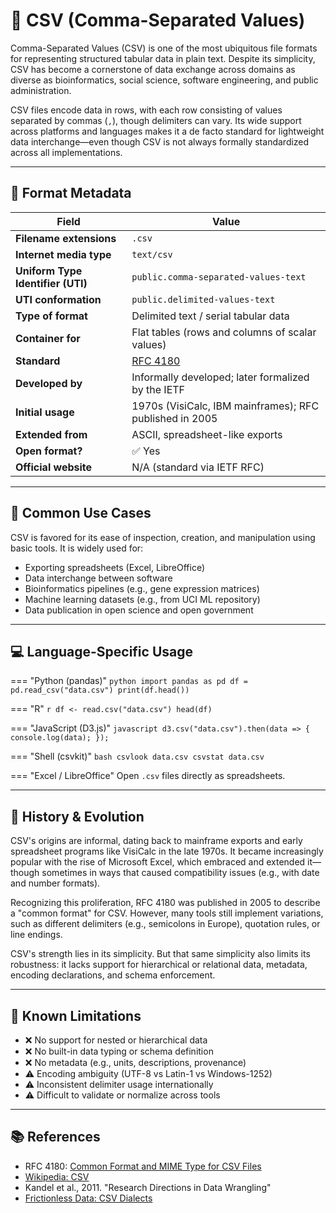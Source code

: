 # 🧾 CSV (Comma-Separated Values)

Comma-Separated Values (CSV) is one of the most ubiquitous file formats for representing structured tabular data in plain text. Despite its simplicity, CSV has become a cornerstone of data exchange across domains as diverse as bioinformatics, social science, software engineering, and public administration.

CSV files encode data in rows, with each row consisting of values separated by commas (`,`), though delimiters can vary. Its wide support across platforms and languages makes it a de facto standard for lightweight data interchange—even though CSV is not always formally standardized across all implementations.

---

## 📄 Format Metadata

| Field | Value |
|------|-------|
| **Filename extensions** | `.csv` |
| **Internet media type** | `text/csv` |
| **Uniform Type Identifier (UTI)** | `public.comma-separated-values-text` |
| **UTI conformation** | `public.delimited-values-text` |
| **Type of format** | Delimited text / serial tabular data |
| **Container for** | Flat tables (rows and columns of scalar values) |
| **Standard** | [RFC 4180](https://datatracker.ietf.org/doc/html/rfc4180) |
| **Developed by** | Informally developed; later formalized by the IETF |
| **Initial usage** | 1970s (VisiCalc, IBM mainframes); RFC published in 2005 |
| **Extended from** | ASCII, spreadsheet-like exports |
| **Open format?** | ✅ Yes |
| **Official website** | N/A (standard via IETF RFC) |

---

## 🧬 Common Use Cases

CSV is favored for its ease of inspection, creation, and manipulation using basic tools. It is widely used for:

- Exporting spreadsheets (Excel, LibreOffice)
- Data interchange between software
- Bioinformatics pipelines (e.g., gene expression matrices)
- Machine learning datasets (e.g., from UCI ML repository)
- Data publication in open science and open government

---

## 💻 Language-Specific Usage

=== "Python (pandas)"
    ```python
    import pandas as pd
    df = pd.read_csv("data.csv")
    print(df.head())
    ```

=== "R"
    ```r
    df <- read.csv("data.csv")
    head(df)
    ```

=== "JavaScript (D3.js)"
    ```javascript
    d3.csv("data.csv").then(data => {
      console.log(data);
    });
    ```

=== "Shell (csvkit)"
    ```bash
    csvlook data.csv
    csvstat data.csv
    ```

=== "Excel / LibreOffice"
    Open `.csv` files directly as spreadsheets.

---

## 🧭 History & Evolution

CSV's origins are informal, dating back to mainframe exports and early spreadsheet programs like VisiCalc in the late 1970s. It became increasingly popular with the rise of Microsoft Excel, which embraced and extended it—though sometimes in ways that caused compatibility issues (e.g., with date and number formats).

Recognizing this proliferation, RFC 4180 was published in 2005 to describe a "common format" for CSV. However, many tools still implement variations, such as different delimiters (e.g., semicolons in Europe), quotation rules, or line endings.

CSV's strength lies in its simplicity. But that same simplicity also limits its robustness: it lacks support for hierarchical or relational data, metadata, encoding declarations, and schema enforcement.

---

## 🔎 Known Limitations

- ❌ No support for nested or hierarchical data
- ❌ No built-in data typing or schema definition
- ❌ No metadata (e.g., units, descriptions, provenance)
- ⚠️ Encoding ambiguity (UTF-8 vs Latin-1 vs Windows-1252)
- ⚠️ Inconsistent delimiter usage internationally
- ⚠️ Difficult to validate or normalize across tools

---

## 📚 References

- RFC 4180: [Common Format and MIME Type for CSV Files](https://datatracker.ietf.org/doc/html/rfc4180)
- [Wikipedia: CSV](https://en.wikipedia.org/wiki/Comma-separated_values)
- Kandel et al., 2011. "Research Directions in Data Wrangling"
- [Frictionless Data: CSV Dialects](https://specs.frictionlessdata.io/csv-dialect/)
